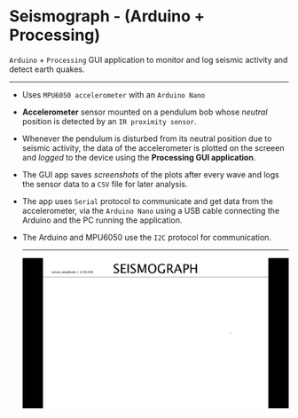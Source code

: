 # Seismograph - (Arduino + Processing)

`Arduino` + `Processing` GUI  application to monitor and log seismic activity and detect earth quakes.

---

- Uses `MPU6050 accelerometer` with an `Arduino Nano `

- **Accelerometer** sensor mounted on a pendulum bob whose *neutral* position is detected by an `IR proximity sensor`.

- Whenever the pendulum is disturbed from its neutral position due to seismic activity, the data of the accelerometer is  plotted on the screeen and *logged* to the device using the **Processing GUI application**. 

- The GUI app saves *screenshots* of the plots after every wave and logs the sensor data to a `CSV` file for later analysis.

- The app uses `Serial` protocol to communicate and get data from the accelerometer, via the `Arduino Nano` using a USB cable connecting the Arduino and the PC running the application.

- The Arduino and MPU6050 use the `I2C` protocol for communication.

  ---

  ![seismograph3A](.readme-res/seismograph3A.gif)